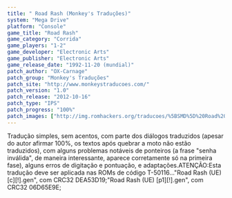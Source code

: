 ```yaml
---
title: " Road Rash (Monkey's Traduções)"
system: "Mega Drive"
platform: "Console"
game_title: "Road Rash"
game_category: "Corrida"
game_players: "1-2"
game_developer: "Electronic Arts"
game_publisher: "Electronic Arts"
game_release_date: "1992-11-20 (mundial)"
patch_author: "OX-Carnage"
patch_group: "Monkey's Traduções"
patch_site: "http://www.monkeystraducoes.com/"
patch_version: "1.0"
patch_release: "2012-10-16"
patch_type: "IPS"
patch_progress: "100%"
patch_images: ["http://img.romhackers.org/traducoes/%5BSMD%5D%20Road%20Rash%20-%20Monkey's%20Traducoes%20-%201.png","http://img.romhackers.org/traducoes/%5BSMD%5D%20Road%20Rash%20-%20Monkey's%20Traducoes%20-%202.png","http://img.romhackers.org/traducoes/%5BSMD%5D%20Road%20Rash%20-%20Monkey's%20Traducoes%20-%203.png"]
---
```

Tradução simples, sem acentos, com parte dos diálogos traduzidos (apesar do autor afirmar 100%, os textos após quebrar a moto não estão traduzidos), com alguns problemas notáveis de ponteiros (a frase "senha inválida", de maneira interessante, aparece corretamente só na primeira fase), alguns erros de digitação e pontuação, e adaptações.ATENÇÃO:Esta tradução deve ser aplicada nas ROMs de código T-50116..."Road Rash (UE) [c][!].gen", com CRC32 DEA53D19;"Road Rash (UE) [p1][!].gen", com CRC32 06D65E9E;